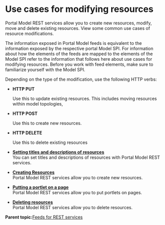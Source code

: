 # Use cases for modifying resources 

Portal Model REST services allow you to create new resources, modify, move and delete existing resources. View some common use cases of resource modifications.

The information exposed in Portal Model feeds is equivalent to the information exposed by the respective portal Model SPI. For information about how the elements of the feeds are mapped to the elements of the Model SPI refer to the information that follows here about use cases for modifying resources. Before you work with feed elements, make sure to familiarize yourself with the Model SPI.

Depending on the type of the modification, use the following HTTP verbs:

-   **HTTP PUT**

    Use this to update existing resources. This includes moving resources within model topologies,

-   **HTTP POST**

    Use this to create new resources.

-   **HTTP DELETE**

    Use this to delete existing resources


-   **[Setting titles and descriptions of resources ](../dev/rest_feed_set_ttldscr.md)**  
You can set titles and descriptions of resources with Portal Model REST services.
-   **[Creating Resources ](../dev/rest_feed_crt_resrcs.md)**  
Portal Model REST services allow you to create new resources.
-   **[Putting a portlet on a page](../dev/rest_feed_pt_ptltnpg.md)**  
Portal Model REST services allow you to put portlets on pages.
-   **[Deleting resources ](../dev/rest_feed_del_resrc.md)**  
Portal Model REST services allow you to delete resources.

**Parent topic:**[Feeds for REST services ](../dev/rest_feed.md)

